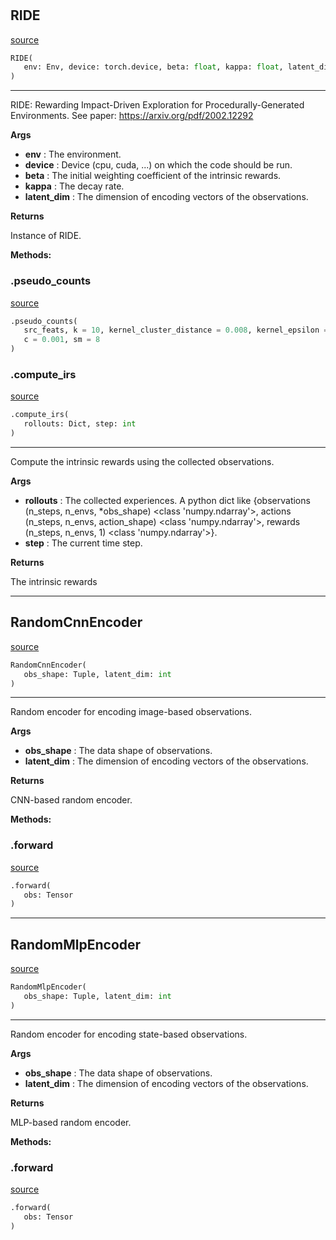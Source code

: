 #


## RIDE
[source](https://github.com/BellmanProject/Hsuanwu/blob/main/hsuanwu/xplore/reward/ride.py/#L63)
```python 
RIDE(
   env: Env, device: torch.device, beta: float, kappa: float, latent_dim: int
)
```


---
RIDE: Rewarding Impact-Driven Exploration for Procedurally-Generated Environments.
See paper: https://arxiv.org/pdf/2002.12292


**Args**

* **env**  : The environment.
* **device**  : Device (cpu, cuda, ...) on which the code should be run.
* **beta**  : The initial weighting coefficient of the intrinsic rewards.
* **kappa**  : The decay rate.
* **latent_dim**  : The dimension of encoding vectors of the observations.


**Returns**

Instance of RIDE.


**Methods:**


### .pseudo_counts
[source](https://github.com/BellmanProject/Hsuanwu/blob/main/hsuanwu/xplore/reward/ride.py/#L98)
```python
.pseudo_counts(
   src_feats, k = 10, kernel_cluster_distance = 0.008, kernel_epsilon = 0.0001,
   c = 0.001, sm = 8
)
```


### .compute_irs
[source](https://github.com/BellmanProject/Hsuanwu/blob/main/hsuanwu/xplore/reward/ride.py/#L123)
```python
.compute_irs(
   rollouts: Dict, step: int
)
```

---
Compute the intrinsic rewards using the collected observations.


**Args**

* **rollouts**  : The collected experiences. A python dict like 
    {observations (n_steps, n_envs, *obs_shape) <class 'numpy.ndarray'>,
    actions (n_steps, n_envs, action_shape) <class 'numpy.ndarray'>,
    rewards (n_steps, n_envs, 1) <class 'numpy.ndarray'>}.
* **step**  : The current time step.


**Returns**

The intrinsic rewards

----


## RandomCnnEncoder
[source](https://github.com/BellmanProject/Hsuanwu/blob/main/hsuanwu/xplore/reward/ride.py/#L10)
```python 
RandomCnnEncoder(
   obs_shape: Tuple, latent_dim: int
)
```


---
Random encoder for encoding image-based observations.


**Args**

* **obs_shape**  : The data shape of observations.
* **latent_dim**  : The dimension of encoding vectors of the observations.


**Returns**

CNN-based random encoder.


**Methods:**


### .forward
[source](https://github.com/BellmanProject/Hsuanwu/blob/main/hsuanwu/xplore/reward/ride.py/#L34)
```python
.forward(
   obs: Tensor
)
```


----


## RandomMlpEncoder
[source](https://github.com/BellmanProject/Hsuanwu/blob/main/hsuanwu/xplore/reward/ride.py/#L42)
```python 
RandomMlpEncoder(
   obs_shape: Tuple, latent_dim: int
)
```


---
Random encoder for encoding state-based observations.


**Args**

* **obs_shape**  : The data shape of observations.
* **latent_dim**  : The dimension of encoding vectors of the observations.


**Returns**

MLP-based random encoder.


**Methods:**


### .forward
[source](https://github.com/BellmanProject/Hsuanwu/blob/main/hsuanwu/xplore/reward/ride.py/#L59)
```python
.forward(
   obs: Tensor
)
```

